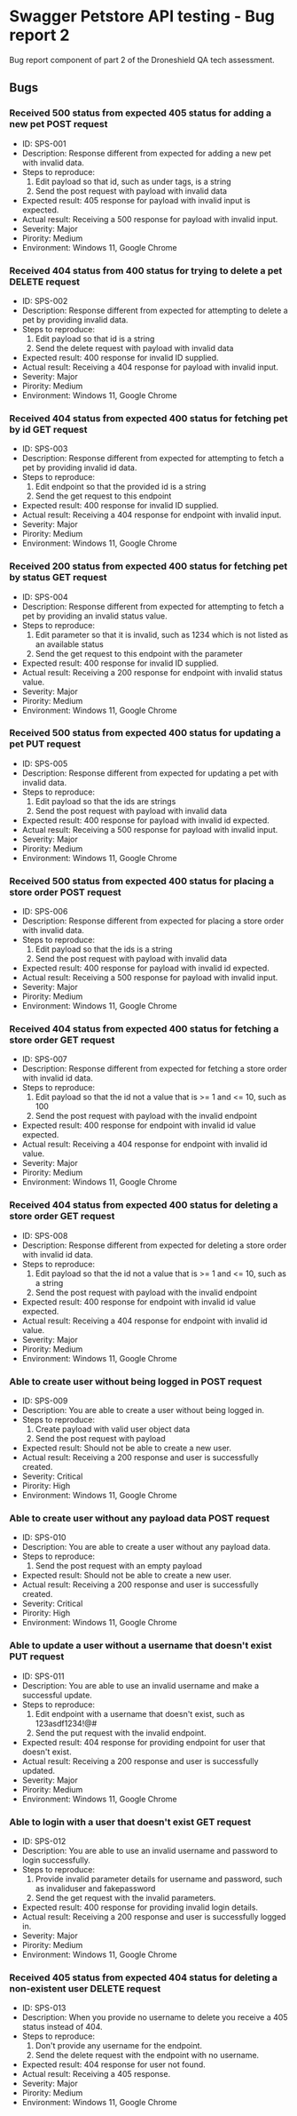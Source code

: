 # Swagger Petstore API testing - Bug report 2
Bug report component of part 2 of the Droneshield QA tech assessment.

## Bugs
### Received 500 status from expected 405 status for adding a new pet POST request
- ID: SPS-001
- Description: Response different from expected for adding a new pet with invalid data.
- Steps to reproduce:
    1. Edit payload so that id, such as under tags, is a string
    2. Send the post request with payload with invalid data
- Expected result: 405 response for payload with invalid input is expected.
- Actual result: Receiving a 500 response for payload with invalid input.
- Severity: Major
- Pirority: Medium
- Environment: Windows 11, Google Chrome

### Received 404 status from 400 status for trying to delete a pet DELETE request
- ID: SPS-002
- Description: Response different from expected for attempting to delete a pet by providing invalid data.
- Steps to reproduce:
    1. Edit payload so that id is a string
    2. Send the delete request with payload with invalid data
- Expected result: 400 response for invalid ID supplied.
- Actual result: Receiving a 404 response for payload with invalid input.
- Severity: Major
- Pirority: Medium
- Environment: Windows 11, Google Chrome

### Received 404 status from expected 400 status for fetching pet by id GET request
- ID: SPS-003
- Description: Response different from expected for attempting to fetch a pet by providing invalid id data.
- Steps to reproduce:
    1. Edit endpoint so that the provided id is a string
    2. Send the get request to this endpoint
- Expected result: 400 response for invalid ID supplied.
- Actual result: Receiving a 404 response for endpoint with invalid input.
- Severity: Major
- Pirority: Medium
- Environment: Windows 11, Google Chrome

### Received 200 status from expected 400 status for fetching pet by status GET request
- ID: SPS-004
- Description: Response different from expected for attempting to fetch a pet by providing an invalid status value.
- Steps to reproduce:
    1. Edit parameter so that it is invalid, such as 1234 which is not listed as an available status
    2. Send the get request to this endpoint with the parameter
- Expected result: 400 response for invalid ID supplied.
- Actual result: Receiving a 200 response for endpoint with invalid status value.
- Severity: Major
- Pirority: Medium
- Environment: Windows 11, Google Chrome

### Received 500 status from expected 400 status for updating a pet PUT request
- ID: SPS-005
- Description: Response different from expected for updating a pet with invalid data.
- Steps to reproduce:
    1. Edit payload so that the ids are strings
    2. Send the post request with payload with invalid data
- Expected result: 400 response for payload with invalid id expected.
- Actual result: Receiving a 500 response for payload with invalid input.
- Severity: Major
- Pirority: Medium
- Environment: Windows 11, Google Chrome

### Received 500 status from expected 400 status for placing a store order POST request
- ID: SPS-006
- Description: Response different from expected for placing a store order with invalid data.
- Steps to reproduce:
    1. Edit payload so that the ids is a string
    2. Send the post request with payload with invalid data
- Expected result: 400 response for payload with invalid id expected.
- Actual result: Receiving a 500 response for payload with invalid input.
- Severity: Major
- Pirority: Medium
- Environment: Windows 11, Google Chrome

### Received 404 status from expected 400 status for fetching a store order GET request
- ID: SPS-007
- Description: Response different from expected for fetching a store order with invalid id data.
- Steps to reproduce:
    1. Edit payload so that the id not a value that is >= 1 and <= 10, such as 100
    2. Send the post request with payload with the invalid endpoint
- Expected result: 400 response for endpoint with invalid id value expected.
- Actual result: Receiving a 404 response for endpoint with invalid id value.
- Severity: Major
- Pirority: Medium
- Environment: Windows 11, Google Chrome

### Received 404 status from expected 400 status for deleting a store order GET request
- ID: SPS-008
- Description: Response different from expected for deleting a store order with invalid id data.
- Steps to reproduce:
    1. Edit payload so that the id not a value that is >= 1 and <= 10, such as a string
    2. Send the post request with payload with the invalid endpoint
- Expected result: 400 response for endpoint with invalid id value expected.
- Actual result: Receiving a 404 response for endpoint with invalid id value.
- Severity: Major
- Pirority: Medium
- Environment: Windows 11, Google Chrome

### Able to create user without being logged in POST request
- ID: SPS-009
- Description: You are able to create a user without being logged in.
- Steps to reproduce:
    1. Create payload with valid user object data
    2. Send the post request with payload
- Expected result: Should not be able to create a new user.
- Actual result: Receiving a 200 response and user is successfully created.
- Severity: Critical
- Pirority: High
- Environment: Windows 11, Google Chrome

### Able to create user without any payload data POST request
- ID: SPS-010
- Description: You are able to create a user without any payload data.
- Steps to reproduce:
    1. Send the post request with an empty payload
- Expected result: Should not be able to create a new user.
- Actual result: Receiving a 200 response and user is successfully created.
- Severity: Critical
- Pirority: High
- Environment: Windows 11, Google Chrome

### Able to update a user without a username that doesn't exist PUT request
- ID: SPS-011
- Description: You are able to use an invalid username and make a successful update.
- Steps to reproduce:
    1. Edit endpoint with a username that doesn't exist, such as 123asdf1234!@#
    2. Send the put request with the invalid endpoint.
- Expected result: 404 response for providing endpoint for user that doesn't exist.
- Actual result: Receiving a 200 response and user is successfully updated.
- Severity: Major
- Pirority: Medium
- Environment: Windows 11, Google Chrome

### Able to login with a user that doesn't exist GET request
- ID: SPS-012
- Description: You are able to use an invalid username and password to login successfully.
- Steps to reproduce:
    1. Provide invalid parameter details for username and password, such as invaliduser and fakepassword
    2. Send the get request with the invalid parameters.
- Expected result: 400 response for providing invalid login details.
- Actual result: Receiving a 200 response and user is successfully logged in.
- Severity: Major
- Pirority: Medium
- Environment: Windows 11, Google Chrome

### Received 405 status from expected 404 status for deleting a non-existent user DELETE request
- ID: SPS-013
- Description: When you provide no username to delete you receive a 405 status instead of 404.
- Steps to reproduce:
    1. Don't provide any username for the endpoint.
    2. Send the delete request with the endpoint with no username.
- Expected result: 404 response for user not found.
- Actual result: Receiving a 405 response.
- Severity: Major
- Pirority: Medium
- Environment: Windows 11, Google Chrome